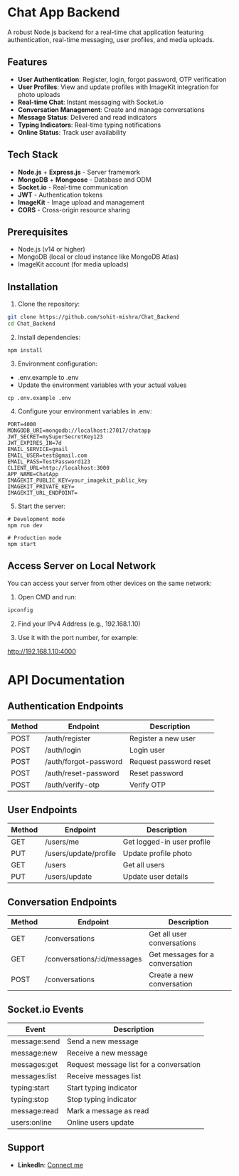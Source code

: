 # Chat App Backend

A robust Node.js backend for a real-time chat application featuring authentication, real-time messaging, user profiles, and media uploads.

## Features

- **User Authentication**: Register, login, forgot password, OTP verification
- **User Profiles**: View and update profiles with ImageKit integration for photo uploads
- **Real-time Chat**: Instant messaging with Socket.io
- **Conversation Management**: Create and manage conversations
- **Message Status**: Delivered and read indicators
- **Typing Indicators**: Real-time typing notifications
- **Online Status**: Track user availability

## Tech Stack

- **Node.js** + **Express.js** - Server framework
- **MongoDB** + **Mongoose** - Database and ODM
- **Socket.io** - Real-time communication
- **JWT** - Authentication tokens
- **ImageKit** - Image upload and management
- **CORS** - Cross-origin resource sharing

## Prerequisites

- Node.js (v14 or higher)
- MongoDB (local or cloud instance like MongoDB Atlas)
- ImageKit account (for media uploads)

## Installation

1. Clone the repository:
```bash
git clone https://github.com/sohit-mishra/Chat_Backend
cd Chat_Backend
```

2. Install dependencies:
```
npm install
```

3. Environment configuration:

- .env.example to .env 
- Update the environment variables with your actual values

```
cp .env.example .env
```

4. Configure your environment variables in .env:
```
PORT=4000
MONGODB_URI=mongodb://localhost:27017/chatapp
JWT_SECRET=mySuperSecretKey123
JWT_EXPIRES_IN=7d
EMAIL_SERVICE=gmail
EMAIL_USER=test@gmail.com
EMAIL_PASS=TestPassword123
CLIENT_URL=http://localhost:3000
APP_NAME=ChatApp
IMAGEKIT_PUBLIC_KEY=your_imagekit_public_key
IMAGEKIT_PRIVATE_KEY=
IMAGEKIT_URL_ENDPOINT=
```

5. Start the server:

```
# Development mode
npm run dev

# Production mode
npm start
```

## Access Server on Local Network

You can access your server from other devices on the same network:

1. Open CMD and run:

```bash
ipconfig
```

2. Find your IPv4 Address (e.g., 192.168.1.10)

3. Use it with the port number, for example:

http://192.168.1.10:4000

# API Documentation

## Authentication Endpoints

| Method | Endpoint               | Description               |
|--------|------------------------|---------------------------|
| POST   | /auth/register         | Register a new user       |
| POST   | /auth/login            | Login user                |
| POST   | /auth/forgot-password  | Request password reset    |
| POST   | /auth/reset-password   | Reset password            |
| POST   | /auth/verify-otp       | Verify OTP                |

## User Endpoints

| Method | Endpoint                 | Description             |
|--------|--------------------------|-------------------------|
| GET    | /users/me                | Get logged-in user profile |
| PUT    | /users/update/profile    | Update profile photo     |
| GET    | /users                   | Get all users            |
| PUT    | /users/update            | Update user details      |

## Conversation Endpoints

| Method | Endpoint                        | Description                     |
|--------|---------------------------------|---------------------------------|
| GET    | /conversations                  | Get all user conversations      |
| GET    | /conversations/:id/messages     | Get messages for a conversation |
| POST   | /conversations                  | Create a new conversation       |

## Socket.io Events

| Event           | Description                     |
|-----------------|---------------------------------|
| message:send    | Send a new message              |
| message:new     | Receive a new message           |
| messages:get    | Request message list for a conversation |
| messages:list   | Receive messages list           |
| typing:start    | Start typing indicator          |
| typing:stop     | Stop typing indicator           |
| message:read    | Mark a message as read          |
| users:online    | Online users update             |


## Support

- **LinkedIn**: [Connect me](https://www.linkedin.com/in/sohitmishra/)